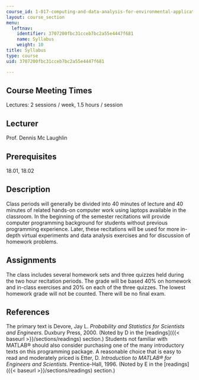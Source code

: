 ```yaml
---
course_id: 1-017-computing-and-data-analysis-for-environmental-applications-fall-2003
layout: course_section
menu:
  leftnav:
    identifier: 3707200fbc31cceb7bc2a55e4447f681
    name: Syllabus
    weight: 10
title: Syllabus
type: course
uid: 3707200fbc31cceb7bc2a55e4447f681

---
```


Course Meeting Times
--------------------

Lectures: 2 sessions / week, 1.5 hours / session

Lecturer
--------

Prof. Dennis Mc Laughlin

Prerequisites
-------------

18.01, 18.02

Description
-----------

Class periods will generally be divided into 40 minutes of lecture and 40 minutes of related hands-on computer work using laptops available in the classroom. In the beginning of the semester recitations will provide computer programming background for students without previous programming experience. Later, these recitations will be used for more in-depth virtual experiments and data analysis exercises and for discussion of homework problems.

Assignments
-----------

The class includes several homework sets and three quizzes held during the two hour recitation periods. The grade will be based 40% on homework and in-class exercises and 20% on each of the three quizzes. The lowest homework grade will not be counted. There will be no final exam.

References
----------

The primary text is Devore, Jay L. _Probability and Statistics for Scientists and Engineers._ Duxbury Press, 2000. (Noted by D in the [readings]({{< baseurl >}}/sections/readings) section.) Students not familiar with MATLAB® should also consider purchasing one of the many introductory texts on this programming package. A reasonable choice that is easy to read and moderately priced is Etter, D. _Introduction to MATLAB® for Engineers and Scientists._ Prentice-Hall, 1996. (Noted by E in the [readings]({{< baseurl >}}/sections/readings) section.)